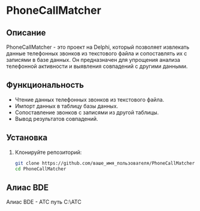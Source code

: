 # PhoneCallMatcher

## Описание
PhoneCallMatcher - это проект на Delphi, который позволяет извлекать данные телефонных звонков из текстового файла и сопоставлять их с записями в базе данных. Он предназначен для упрощения анализа телефонной активности и выявления совпадений с другими данными.

## Функциональность
- Чтение данных телефонных звонков из текстового файла.
- Импорт данных в таблицу базы данных.
- Сопоставление звонков с записями из другой таблицы.
- Вывод результатов совпадений.

## Установка
1. Клонируйте репозиторий:
   ```bash
   git clone https://github.com/ваше_имя_пользователя/PhoneCallMatcher.git
   cd PhoneCallMatcher
   
## Алиас BDE

Алиас BDE - ATC
путь C:\ATC
